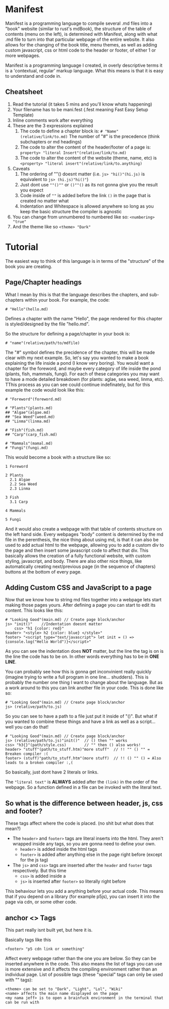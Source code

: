 # Manifest
Manifest is a programming language to compile several .md files into a "book" website (similar to rust's mdBook), the structure of the table of contents (menu on the left), 
is determined with Manifest, along with what .md file to turn into that particular webpage of the entire website. It also allows for the changing of the book title, 
menu themes, as well as adding custom javascript, css or html code to the header or footer, of either 1 or more webpages.

Manifest is a programming language I created, in overly descriptive terms it is a 'contextual, regular' markup language. What this means is that it is easy to understand and code in.

## Cheatsheet
1. Read the tutorial (it takes 5 mins and you'll know whats happening)
1. Your filename has to be mani.fest (.fest meaning Fast Easy Setup Template)
1. Inline comments work after everything
1. These are the 3 expressions explained
    1. The code to define a chapter block is: `# "Name"(relative/link/to.md)` The number of "#" is the precedence (think subchapters or md headings)
    1. The code to alter the content of the header/footer of a page is: `property> "literal Insert"(relative/link/to.md)`
    1. The code to alter the content of the website (theme, name, etc) is `<property> "literal insert"(relative/link/to.anything)`
1. Caveats
    1. The ordering of ""() doesnt matter (i.e. `js> "hi()"(hi.js)` is equivalent to `js> (hi.js)"hi()"`)
    1. Just dont use `""()""` or `()""()` as its not gonna give you the result you expect
    1. Code inside of `""` is added before the link `()` in the page that is created no matter what
    1. Indentation and Whitespace is allowed anywhere so long as you keep the basic structure the compiler is agnostic
1. You can change from unnumbered to numbered like so: `<numbering> "true"`
1. And the theme like so `<theme> "Dark"`

# Tutorial
The easiest way to think of this language is in terms of the "structure" of the book you are creating.

## Page/Chapter headings
What I mean by this is that the language describes the chapters, and sub-chapters within your book. For example, the code:
```
# "Hello"(hello.md)
```
Defines a chapter with the name "Hello", the page rendered for this chapter is styled/designed by the file "hello.md".

So the structure for defining a page/chapter in your book is:
```
# "name"(relative/path/to/mdfile)
```
The "#" symbol defines the precidence of the chapter, this will be made clear with my next example. So, let's say you wanted to make a book
explaining the life inside a pond (I know very boring). You would want a chapter for the foreword, and maybe every category of life inside the pond (plants, fish, mammals, fungi).
For each of these categories you may want to have a mode detailed breakdown (for plants: aglae, sea weed, linma, etc). TThis process as you can see could continue indefinately,
but for this example the code would look like this:
```
# "Foreword"(foreword.md)

# "Plants"(plants.md)
## "Algae"(algae.md)
## "Sea Weed"(weed.md)
## "Linma"(linma.md)

# "Fish"(fish.md)
## "Carp"(carp_fish.md)

# "Mammals"(mamal.md)
# "Fungi"(fungi.md)
```
This would become a book with a structure like so:
```
1 Foreword

2 Plants
  2.1 Algae
  2.2 Sea Weed
  2.3 Linma
  
3 Fish
  3.1 Carp
  
4 Mammals

5 Fungi
```
And it would also create a webpage with that table of contents structure on the left hand side. Every webpages "body" content is determined by the md file in the perenthesis,
the nice thing about using md, is that it can also be used to add actual html to the webpage, allowing you to add a custom div to the page and then insert some javascript code
to affect that div. This basically allows the creation of a fully functional website, with custom styling, javascript, and body. There are also other nice things, like 
automatically creating next/previous page (in the sequence of chapters) buttons at the bottom of every page.

## Adding Custom CSS and JavaScript to a page
Now that we know how to string md files together into a webpage lets start making those pages yours. After defining a page you can start to edit its content. This looks like this:
```
# "Looking Good"(main.md) // Create page block/anchor
js> "init()"    //Indentation doesnt matter
    css> "h1 {color: red}"
header> "<style> h2 {color: blue} </style>"
footer> "<script type="text/javascript"> let init = () => {console.log("Hello World")}</script>"
```
As you can see the indentation does __NOT__ matter, but the line the tag is on is the line the code has to be on. In other words everything has to be in __ONE LINE__.

You can probably see how this is gonna get inconvinient really quickly (imagine trying to write a full program in one line... shudders). This is probably the number one 
thing I want to change about the language. But as a work around to this you can link another file in your code. This is done like so:
```
# "Looking Good"(main.md) // Create page block/anchor
js> (relative/path/to.js)  
```
So you can see to have a path to a file just put it inside of "()". But what if you wanted to combine these things and have a link as well as a script... well
you can do that!
```
# "Looking Good"(main.md) // Create page block/anchor
js> (relative/path/to.js)"init()"  // () then "" works
css> "h3{}"(path/style.css)        // "" then () also works!
header> "stuff"(path/to_stuff.htm)"more stuff"  // !! "" () "" = Breaken compiler :(
footer> (stuff)"path/to_stuff.htm"(more stuff)  // !! () "" () = Also leads to a broken compiler :,(
```
So basically, just dont have 2 literals or links.

The `"literal text"` is __ALWAYS__ added after the `(link)` in the order of the webpage. So a function defined in a file can be invoked with the literal text.

## So what is the difference between header, js, css and footer?
These tags affect where the code is placed. (no shit but what does that mean?)

* The `header>` and `footer>` tags are literal inserts into the html. They aren't wrapped inside any tags, so you are gonna need to define your own.
    * `header>` is added inside the <head> html tags </head>
    * `footer>` is added after anything else in the page right before </html> (except for the js tag)
* The `js>` and `css>` tags are inserted after the `header` and `footer` tags respectively. But this time
    * `css>` is added inside a <style> block of code </style>
    * `js>` is inserted after `footer>` so literally right before </html>
    
This behaviour lets you add a anything before your actual code. This means that if you depend on a library (for example p5js), you can insert it into the 
page via cdn, or some other code.

## anchor <> Tags 
This part really isnt built yet, but here it is.

Basically tags like this 
```
<footer> "p5 cdn link or something"
```
Affect every webpage rather than the one you are below. So they can be inserted anywhere in the code. This also means the list of tags you can use is more extensive
and it affects the compiling environment rather than an individual page. List of possible tags (these "special" tags can only be used with "" tags):
```
<theme> can be set to "Dark", "Light", "Lol", "Wiki"
<name> affects the main name displayed on the page 
<my nama jeff> is to open a brainfuck environment in the terminal that can be run with
```
